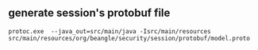 ## generate session's protobuf file

    protoc.exe  --java_out=src/main/java -Isrc/main/resources src/main/resources/org/beangle/security/session/protobuf/model.proto
